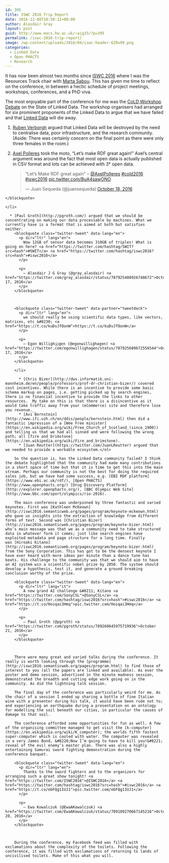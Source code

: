 ```yaml
---
id: 395
title: ISWC 2016 Trip Report
date: 2016-12-08T10:50:11+00:00
author: Alasdair Gray
layout: post
guid: http://www.macs.hw.ac.uk/~ajg33/?p=395
permalink: /iswc-2016-trip-report/
image: /wp-content/uploads/2016/04/iswc-header-620x99.png
categories:
  - Linked Data
  - Open PHACTS
  - Research
---
```

It has now been almost two months since [ISWC 2016](http://iswc2016.semanticweb.org/) where I was the Resources Track chair with [Marta Sabou](https://martasabou.wordpress.com/). This has given me time to reflect on the conference, in between a hectic schedule of project meetings, workshops, conferences, and a PhD viva.

The most enjoyable part of the conference for me was the [CoLD Workshop](https://www.dcc.uchile.cl/cold2016/) [Debate](https://www.dcc.uchile.cl/cold2016/#debate) on the State of Linked Data. The workshop organisers had arranged for six prominent proponents of the Linked Data to argue that we have failed and that [Linked Data](https://en.wikipedia.org/wiki/Linked_data) will die away.

  1. [Ruben Verborgh](https://ruben.verborgh.org/) argued that Linked Data will be destroyed by the need to centralise data, poor infrastructure, and the research community. (Aside: There was certainly concern on the final point as there were only three females in the room.)
  2. [Axel Polleres](https://aic.ai.wu.ac.at/~polleres/) took the moto, “Let’s make RDF great again!” Axel’s central argument was around the fact that most open data is actually published in CSV format and lots can be achieved with 3* open data.  
    <blockquote class="twitter-tweet" data-lang="en">
      <p dir="ltr" lang="en">
        &#8220;Let&#8217;s Make RDF great again&#8221; &#8211; <a href="https://twitter.com/AxelPolleres">@AxelPolleres</a> <a href="https://twitter.com/hashtag/cold2016?src=hash">#cold2016</a> <a href="https://twitter.com/hashtag/iswc2016?src=hash">#iswc2016</a> <a href="https://t.co/BuA4sawONO">pic.twitter.com/BuA4sawONO</a>
      </p>
      
      <p>
        — Juan Sequeda (@juansequeda) <a href="https://twitter.com/juansequeda/status/788248923458547713">October 18, 2016</a>
      </p>
    </blockquote>
    
    </li> 
    
      * [Paul Groth](http://pgroth.com/) argued that we should be concentrating on making our data processable by machines. What we currently have is a format that is aimed at both but satisfies neither.  
        <blockquote class="twitter-tweet" data-lang="en">
          <p dir="ltr" lang="en">
            Wow 12GB of sensor data becomes 310GB of triples! What is going on here? <a href="https://twitter.com/hashtag/SWIT?src=hash">#SWIT</a> <a href="https://twitter.com/hashtag/iswc2016?src=hash">#iswc2016</a>
          </p>
          
          <p>
            — Alasdair J G Gray (@gray_alasdair) <a href="https://twitter.com/gray_alasdair/status/787925408926748672">October 17, 2016</a>
          </p>
        </blockquote>
        
        
        
        <blockquote class="twitter-tweet" data-partner="tweetdeck">
          <p dir="ltr" lang="en">
            we should really be using scientific data types, like vectors, matrices, etc &#8230; <a href="https://t.co/kuDvJfOonW">https://t.co/kuDvJfOonW</a>
          </p>
          
          <p>
            — Egon Willighⓐgen (@egonwillighagen) <a href="https://twitter.com/egonwillighagen/status/787925689672556544">October 17, 2016</a>
          </p>
        </blockquote>
        
        </li> 
        
          * [Chris Bizer](http://dws.informatik.uni-mannheim.de/en/people/professors/prof-dr-christian-bizer/) covered cost incentives. While there is an incentive to provide some basic schema markup on pages, i.e. getting picked up by search engines, there is no financial incentive to provide the links to other resources. _My take on this is that there is a disincentive as it would take traffic away from your (eCommerce) site and therefore lose you revenue._
          * [Avi Bernstein](http://www.ifi.uzh.ch/en/ddis/people/bernstein.html) then did a fantastic impression of a [Wee Free minister](https://en.wikipedia.org/wiki/Free_Church_of_Scotland_(since_1900)) and telling us that we had all sinned and were following the wrong path; all [fire and brimstone](https://en.wikipedia.org/wiki/Fire_and_brimstone).
          * [Juan Reutter](https://twitter.com/JuanLReutter) argued that we needed to provide a workable ecosystem.</ol> 
        
        So the question is, has the Linked Data community failed? I think the debate highlighted that the community had made many contributions in a short space of time but that it is time to get this into the main stream. Perhaps our community is not the best for doing the required sales job, but we have had some success, e.g. [EBI RDF platform](https://www.ebi.ac.uk/rdf/), [Open PHACTS](http://www.openphacts.org/) [Drug Discovery Platform](http://explorer.openphacts.org/), [BBC Olympic Web Site](http://www.bbc.com/sport/olympics/rio-2016).
        
        The main conference was underpinned by three fantastic and varied keynotes. First was [Kathleen McKeown](http://iswc2016.semanticweb.org/pages/program/keynote-mckeown.html) who gave us insights into the extraction of knowledge from different forms of text. Second was [Christian Bizer](http://iswc2016.semanticweb.org/pages/program/keynote-bizer.html) who’s main message was that we as a community need to take structured data in whatever form it comes; just like search engines have exploited metadata and page structure for a long time. Finally was [Hiroaki Kitano](http://iswc2016.semanticweb.org/pages/program/keynote-bizer.html) from the Sony Corporation. This has got to be the densest keynote I have ever heard with more ideas per minute than a dance tune has beats. His challenge to the community was that we should aim to have an AI system win a scientific nobel prize by 2050. The system should develop a hypothesis, test it, and generate a ground breaking conclusion worthy of the prize.
        
        <blockquote class="twitter-tweet" data-lang="en">
          <p dir="ltr" lang="it">
            A new grand AI challenge &#8211; Kitano <a href="https://twitter.com/SonyCSL">@SonyCSL</a> <a href="https://twitter.com/hashtag/iswc2016?src=hash">#iswc2016</a> <a href="https://t.co/Hoiqai3Hmq">pic.twitter.com/Hoiqai3Hmq</a>
          </p>
          
          <p>
            — Paul Groth (@pgroth) <a href="https://twitter.com/pgroth/status/789260645975719936">October 21, 2016</a>
          </p>
        </blockquote>
        
        
        
        There were many great and varied talks during the conference. It really is worth looking through the [programme](http://iswc2016.semanticweb.org/pages/program.html) to find those of interest to you (all the papers are linked and available). As ever the poster and demo session, advertised in the minute madness session, demonstrated the breadth and cutting edge work going on in the community. As did the lightning talk session.
        
        The final day of the conference was particularly weird for me. As the chair of a session I ended up sharing a bottle of fine Italian wine with a presenter during his talk, it would have been rude not to; and experiencing an earthquake during a presentation on an ontology for modelling the soil beneath our cities, in particular the causes of damage to that soil.
        
        The conference afforded some opportunities for fun as well. A few of the organising committee managed to get visit the [k-computer](https://en.wikipedia.org/wiki/K_computer); the worlds fifth fastest super-computer which is cooled with water. The computer was revealed in a very James Bond, &#8220;Now I’m going to have to kill you!&#8221; reveal of the evil enemy’s master plan. There was also a highly entertaining Samurai sword fighting demonstration during the conference banquet.
        
        <blockquote class="twitter-tweet" data-lang="en">
          <p dir="ltr" lang="en">
            Thanks to the sword fighters and to the organizers for arranging such a great show tonight! <a href="https://twitter.com/ISWC2016">@ISWC2016</a> <a href="https://twitter.com/hashtag/iswc2016?src=hash">#iswc2016</a> <a href="https://t.co/ebFQg1IUJ1">pic.twitter.com/ebFQg1IUJ1</a>
          </p>
          
          <p>
            — Ewa Kowalczuk (@EwaAKowalczuk) <a href="https://twitter.com/EwaAKowalczuk/status/789109270667145216">October 20, 2016</a>
          </p>
        </blockquote>
        
        
        
        During the conference, my Facebook feed was filled with exclamations about the complexity of the toilets. Following the conference, it was filled with exclamations of returning to lands of uncivilised toilets. Make of this what you will.